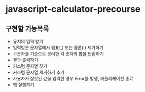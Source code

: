 # javascript-calculator-precourse

## 구현할 기능목록

- 유저의 입력 받기
- 입력받은 문자열에서 쉼표(,) 또는 콜론(:) 제거하기
- 구분자를 기준으로 분리한 각 숫자의 합을 반환하기
- 결과 출력하기
- 커스텀 문자열 찾기
- 커스텀 문자열 제거하기 추가
- 사용자가 잘못된 값을 입력한 경우 Error를 발생, 애플리케이션 종료
- 앱 실행하기
